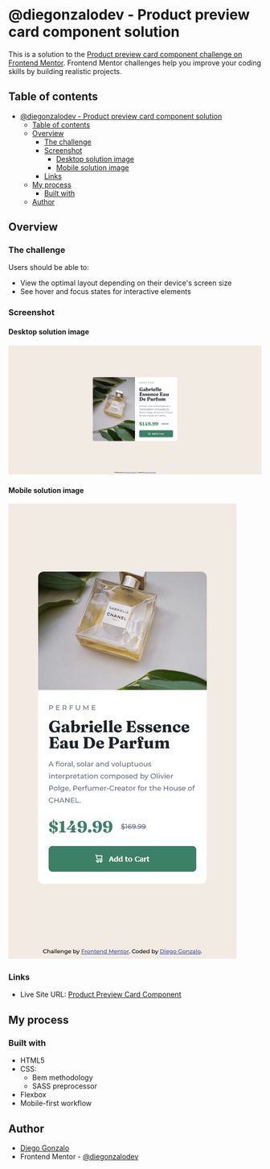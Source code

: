 # @diegonzalodev - Product preview card component solution

This is a solution to the [Product preview card component challenge on Frontend Mentor](https://www.frontendmentor.io/challenges/product-preview-card-component-GO7UmttRfa). Frontend Mentor challenges help you improve your coding skills by building realistic projects. 

## Table of contents

- [@diegonzalodev - Product preview card component solution](#diegonzalodev---product-preview-card-component-solution)
  - [Table of contents](#table-of-contents)
  - [Overview](#overview)
    - [The challenge](#the-challenge)
    - [Screenshot](#screenshot)
      - [Desktop solution image](#desktop-solution-image)
      - [Mobile solution image](#mobile-solution-image)
    - [Links](#links)
  - [My process](#my-process)
    - [Built with](#built-with)
  - [Author](#author)

## Overview

### The challenge

Users should be able to:

- View the optimal layout depending on their device's screen size
- See hover and focus states for interactive elements

### Screenshot

#### Desktop solution image
![Desktop Solution Image](images/screenshots/screenshot-desktop.png)

#### Mobile solution image
![Mobile Solution Image](images/screenshots/screenshot-mobile.png)

### Links

- Live Site URL: [Product Preview Card Component](https://diegonzalodev.github.io/product-preview-card-component/)

## My process

### Built with

- HTML5
- CSS:
  - Bem methodology
  - SASS preprocessor 
- Flexbox
- Mobile-first workflow

## Author

- [Diego Gonzalo](https://github.com/diegonzalodev)
- Frontend Mentor - [@diegonzalodev](https://www.frontendmentor.io/profile/diegonzalodev)